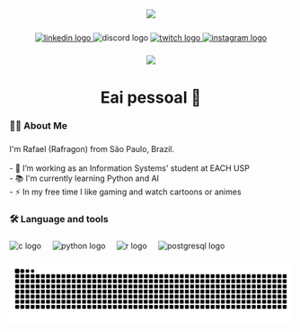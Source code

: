 <div align="center">
  <img height="150" src="https://media2.giphy.com/media/v1.Y2lkPTc5MGI3NjExdnc1MWp4Z2JlM21mbTB5ZDNpbmNxcWl1MjZycmxuYmtzd3JwajBxaCZlcD12MV9pbnRlcm5hbF9naWZfYnlfaWQmY3Q9Zw/lP8ezu4iNVmZYOZn3j/giphy.gif"  />
</div>

###

<div align="center">
  <a href="https://www.linkedin.com/in/rafael-de-sousa-muniz-052837346/" target="_blank">
    <img src="https://img.shields.io/static/v1?message=LinkedIn&logo=linkedin&label=&color=0077B5&logoColor=white&labelColor=&style=for-the-badge" height="25" alt="linkedin logo"  />
  </a>
  <img src="https://img.shields.io/static/v1?message=Rafragon&logo=discord&label=Discord&color=7289DA&logoColor=white&labelColor=7289DA&style=for-the-badge" height="25" alt="discord logo"  />
  <a href="https://www.twitch.tv/rafragon" target="_blank">
    <img src="https://img.shields.io/static/v1?message=Twitch&logo=twitch&label=&color=9146FF&logoColor=white&labelColor=&style=for-the-badge" height="25" alt="twitch logo"  />
  </a>
  <a href="https://www.instagram.com/rafragon_" target="_blank">
    <img src="https://img.shields.io/static/v1?message=Instagram&logo=instagram&label=&color=E4405F&logoColor=white&labelColor=&style=for-the-badge" height="25" alt="instagram logo"  />
  </a>
</div>

###

<div align="center">
  <img src="https://visitor-badge.laobi.icu/badge?page_id=Rafragon.Rafragon&"  />
</div>

###

<h1 align="center">Eai pessoal 👋</h1>

###

<h3 align="left">👩‍💻  About Me</h3>

###

<p align="left">I'm Rafael (Rafragon) from São Paulo, Brazil.<br><br>- 🔭 I’m working as an Information Systems' student at EACH USP<br>- 📚 I'm currently learning Python and AI<br>- ⚡ In my free time I like gaming and watch cartoons or animes</p>

###

<h3 align="left">🛠 Language and tools</h3>

###

<div align="left">
  <img src="https://cdn.jsdelivr.net/gh/devicons/devicon/icons/c/c-original.svg" height="40" alt="c logo"  />
  <img width="12" />
  <img src="https://cdn.jsdelivr.net/gh/devicons/devicon/icons/python/python-original.svg" height="40" alt="python logo"  />
  <img width="12" />
  <img src="https://cdn.jsdelivr.net/gh/devicons/devicon/icons/r/r-original.svg" height="40" alt="r logo"  />
  <img width="12" />
  <img src="https://cdn.jsdelivr.net/gh/devicons/devicon/icons/postgresql/postgresql-original.svg" height="40" alt="postgresql logo"  />
</div>

###

<img src="https://raw.githubusercontent.com/Rafragon/Rafragon/output/snake.svg" alt="Snake animation" />

###
<!--
**Rafragon/Rafragon** is a ✨ _special_ ✨ repository because its `README.md` (this file) appears on your GitHub profile.

Here are some ideas to get you started:

- 🔭 I’m currently working on ...
- 🌱 I’m currently learning ...
- 👯 I’m looking to collaborate on ...
- 🤔 I’m looking for help with ...
- 💬 Ask me about ...
- 📫 How to reach me: ...
- 😄 Pronouns: ...
- ⚡ Fun fact: ...
-->
